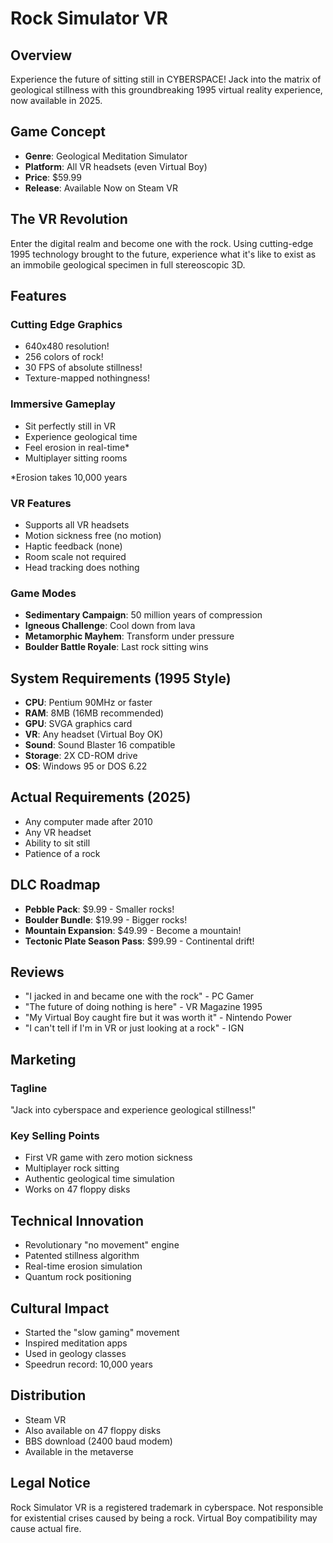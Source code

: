 # Rock Simulator VR

## Overview
Experience the future of sitting still in CYBERSPACE! Jack into the matrix of geological stillness with this groundbreaking 1995 virtual reality experience, now available in 2025.

## Game Concept
- **Genre**: Geological Meditation Simulator
- **Platform**: All VR headsets (even Virtual Boy)
- **Price**: $59.99
- **Release**: Available Now on Steam VR

## The VR Revolution
Enter the digital realm and become one with the rock. Using cutting-edge 1995 technology brought to the future, experience what it's like to exist as an immobile geological specimen in full stereoscopic 3D.

## Features

### Cutting Edge Graphics
- 640x480 resolution!
- 256 colors of rock!
- 30 FPS of absolute stillness!
- Texture-mapped nothingness!

### Immersive Gameplay
- Sit perfectly still in VR
- Experience geological time
- Feel erosion in real-time*
- Multiplayer sitting rooms

*Erosion takes 10,000 years

### VR Features
- Supports all VR headsets
- Motion sickness free (no motion)
- Haptic feedback (none)
- Room scale not required
- Head tracking does nothing

### Game Modes
- **Sedimentary Campaign**: 50 million years of compression
- **Igneous Challenge**: Cool down from lava
- **Metamorphic Mayhem**: Transform under pressure
- **Boulder Battle Royale**: Last rock sitting wins

## System Requirements (1995 Style)
- **CPU**: Pentium 90MHz or faster
- **RAM**: 8MB (16MB recommended)
- **GPU**: SVGA graphics card
- **VR**: Any headset (Virtual Boy OK)
- **Sound**: Sound Blaster 16 compatible
- **Storage**: 2X CD-ROM drive
- **OS**: Windows 95 or DOS 6.22

## Actual Requirements (2025)
- Any computer made after 2010
- Any VR headset
- Ability to sit still
- Patience of a rock

## DLC Roadmap
- **Pebble Pack**: $9.99 - Smaller rocks!
- **Boulder Bundle**: $19.99 - Bigger rocks!
- **Mountain Expansion**: $49.99 - Become a mountain!
- **Tectonic Plate Season Pass**: $99.99 - Continental drift!

## Reviews
- "I jacked in and became one with the rock" - PC Gamer
- "The future of doing nothing is here" - VR Magazine 1995
- "My Virtual Boy caught fire but it was worth it" - Nintendo Power
- "I can't tell if I'm in VR or just looking at a rock" - IGN

## Marketing
### Tagline
"Jack into cyberspace and experience geological stillness!"

### Key Selling Points
- First VR game with zero motion sickness
- Multiplayer rock sitting
- Authentic geological time simulation
- Works on 47 floppy disks

## Technical Innovation
- Revolutionary "no movement" engine
- Patented stillness algorithm
- Real-time erosion simulation
- Quantum rock positioning

## Cultural Impact
- Started the "slow gaming" movement
- Inspired meditation apps
- Used in geology classes
- Speedrun record: 10,000 years

## Distribution
- Steam VR
- Also available on 47 floppy disks
- BBS download (2400 baud modem)
- Available in the metaverse

## Legal Notice
Rock Simulator VR is a registered trademark in cyberspace. Not responsible for existential crises caused by being a rock. Virtual Boy compatibility may cause actual fire. 